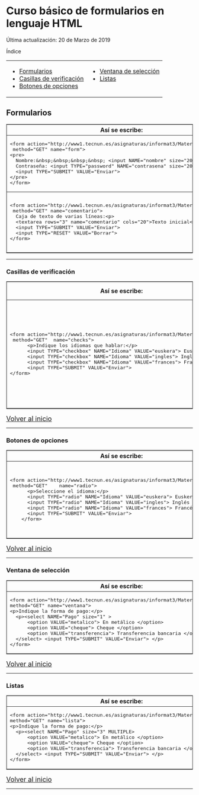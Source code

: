 # Curso básico de formularios en lenguaje HTML

Última actualización: 20 de Marzo de 2019

Índice

<table WIDTH="90%" UNITS="relative">
  <tr>
    <td VALIGN="BASELINE"><ul>
      <li><a HREF="#form">Formularios</a></li>
      <li><a href="#check">Casillas de verificación</a></li>
      <li><a href="#radio">Botones de opciones</a></li>
    </ul>
    </td>
    <td VALIGN="BASELINE"><ul>
      <li><a href="#ventana">Ventana de selección</a></li>
      <li><a HREF="#lista">Listas</a>&nbsp;</li>
     </ul>
    </td>
  </tr>
</table>

## Formularios </font></h3>

<table BORDER="1" WIDTH="100%">
  <tr>
    <th><b>Así se escribe:</b></th>
    <th><b>Así se ve:</b>&nbsp;</th>
  </tr>
  <tr>
    <td WIDTH="50%"><pre>&lt;form action=&quot;http://www1.tecnun.es/asignaturas/informat3/Material/query.asp&quot;
 method=&quot;GET&quot; name=&quot;form&quot;&gt;
&lt;pre&gt;
  Nombre:&amp;nbsp;&amp;nbsp;&amp;nbsp;&amp;nbsp; &lt;input NAME=&quot;nombre&quot; size=&quot;20&quot;&gt; 
  Contraseña: &lt;input TYPE=&quot;password&quot; NAME=&quot;contrasena&quot; size=&quot;20&quot;&gt;
  &lt;input TYPE=&quot;SUBMIT&quot; VALUE=&quot;Enviar&quot;&gt; 
&lt;/pre&gt;
&lt;/form&gt;</pre>
    </td>
    <td WIDTH="50%"><form action="http://www1.tecnun.es/asignaturas/informat3/Material/query.asp" method="GET" name="form" target="res">
      <pre>      Nombre:&nbsp;&nbsp;&nbsp;&nbsp; <input name="nombre" size="20"> 
      Contraseña: <input type="password" name="contrasena" size="20">
      <input type="SUBMIT" value="Enviar"> 
    </pre>
    </form>
    </td>
  </tr>
  <tr>
    <td WIDTH="50%"><pre>&lt;form action=&quot;http://www1.tecnun.es/asignaturas/informat3/Material/query.asp&quot;
 method=&quot;GET&quot; name=&quot;comentario&quot;&gt;
  Caja de texto de varias líneas:&lt;p&gt;
  &lt;textarea rows=&quot;3&quot; name=&quot;comentario&quot; cols=&quot;20&quot;&gt;Texto inicial&lt;/textarea&gt;
  &lt;input TYPE=&quot;SUBMIT&quot; VALUE=&quot;Enviar&quot;&gt; 
  &lt;input TYPE=&quot;RESET&quot; VALUE=&quot;Borrar&quot;&gt;
&lt;/form&gt;</pre>
    </td>
    <td WIDTH="50%"><form action="http://www1.tecnun.es/asignaturas/informat3/Material/query.asp" method="GET" name="comentario" target="res">
      <p>Caja de texto de varias líneas:</p>
      <p><textarea rows="3" name="comentario" cols="20">Texto inicial</textarea></p>
      <p><input type="SUBMIT" value="Enviar"> <input type="RESET" value="Borrar"> </p>
    </form>
    </td>
  </tr>
</table>

<hr>

<h3><a NAME="check"></a>Casillas de verificación</h3>

<table BORDER="1" WIDTH="100%">
  <tr>
    <th><b>Así se escribe:</b></th>
    <th><b>Así se ve:</b>&nbsp;</th>
  </tr>
  <tr>
    <td WIDTH="50%"><pre>&lt;form action=&quot;http://www1.tecnun.es/asignaturas/informat3/Material/query.asp&quot;
 method=&quot;GET&quot;  name=&quot;checks&quot;&gt;
      &lt;p&gt;Indique los idiomas que hablar:&lt;/p&gt;
      &lt;input TYPE=&quot;checkbox&quot; NAME=&quot;Idioma&quot; VALUE=&quot;euskera&quot;&gt; Euskera &lt;br&gt;
      &lt;input TYPE=&quot;checkbox&quot; NAME=&quot;Idioma&quot; VALUE=&quot;ingles&quot;&gt; Inglés &lt;br&gt;
      &lt;input TYPE=&quot;checkbox&quot; NAME=&quot;Idioma&quot; VALUE=&quot;frances&quot;&gt; Francés &lt;br&gt;
      &lt;input TYPE=&quot;SUBMIT&quot; VALUE=&quot;Enviar&quot;&gt;
&lt;/form&gt;</pre>
    </td>
    <td WIDTH="50%"><form action="http://www1.tecnun.es/asignaturas/informat3/Material/query.asp" method="GET"
    name="checks" target="res">
      <p>Indique los idiomas que hablar:</p>
      <p><input TYPE="checkbox" NAME="Idioma" VALUE="euskera"> Euskera <br>
      <input TYPE="checkbox" NAME="Idioma" VALUE="ingles"> Inglés <br>
      <input TYPE="checkbox" NAME="Idioma" VALUE="frances"> Francés <br>
      <input TYPE="SUBMIT" VALUE="Enviar"> </p>
    </form>
    </td>
  </tr>
</table>

<p><font SIZE="+1"><a HREF="Curso011.htm#Inicio"></a></p>
</font>

<p><font SIZE="+1"><a HREF="#inicio">Volver al inicio</a></font>&nbsp; </p>

<hr>

<h3><a NAME="radio"></a>Botones de opciones</h3>

<table BORDER="1" WIDTH="100%">
  <tr>
    <th><b>Así se escribe:</b></th>
    <th><b>Así se ve:</b>&nbsp;</th>
  </tr>
  <tr>
    <td WIDTH="50%"><pre>&lt;form action=&quot;http://www1.tecnun.es/asignaturas/informat3/Material/query.asp&quot;
 method=&quot;GET&quot;    name=&quot;radio&quot;&gt;
      &lt;p&gt;Seleccione el idioma:&lt;/p&gt;
      &lt;input TYPE=&quot;radio&quot; NAME=&quot;Idioma&quot; VALUE=&quot;euskera&quot;&gt; Euskera &lt;br&gt;
      &lt;input TYPE=&quot;radio&quot; NAME=&quot;Idioma&quot; VALUE=&quot;ingles&quot;&gt; Inglés &lt;br&gt;
      &lt;input TYPE=&quot;radio&quot; NAME=&quot;Idioma&quot; VALUE=&quot;frances&quot;&gt; Francés &lt;br&gt;
      &lt;input TYPE=&quot;SUBMIT&quot; VALUE=&quot;Enviar&quot;&gt;
    &lt;/form&gt;</pre>
    </td>
    <td WIDTH="50%"><form action="http://www1.tecnun.es/asignaturas/informat3/Material/query.asp" method="GET"
    name="radio" target="res">
      <p>Seleccione el idioma:</p>
      <p><input TYPE="radio" NAME="Idioma" VALUE="euskera"> Euskera <br>
      <input TYPE="radio" NAME="Idioma" VALUE="ingles"> Inglés <br>
      <input TYPE="radio" NAME="Idioma" VALUE="frances"> Francés <br>
      <input TYPE="SUBMIT" VALUE="Enviar"> </p>
    </form>
    </td>
  </tr>
</table>

<p><font SIZE="+1"><a HREF="Curso011.htm#Inicio"></a></p>
</font>

<p><font SIZE="+1"><a HREF="#inicio">Volver al inicio</a></font>&nbsp; </p>

<hr WIDTH="100%">

<h3><a NAME="ventana"></a>Ventana de selección</h3>

<table BORDER="1" WIDTH="100%">
  <tr>
    <th><b>Así se escribe:</b></th>
    <th><b>Así se ve:</b>&nbsp;</th>
  </tr>
  <tr>
    <td WIDTH="50%"><pre>&lt;form action=&quot;http://www1.tecnun.es/asignaturas/informat3/Material/query.asp&quot;
method=&quot;GET&quot; name=&quot;ventana&quot;&gt;
&lt;p&gt;Indique la forma de pago:&lt;/p&gt;
  &lt;p&gt;&lt;select NAME=&quot;Pago&quot; size=&quot;1&quot; &gt;
      &lt;option VALUE=&quot;metalico&quot;&gt; En metálico &lt;/option&gt;
      &lt;option VALUE=&quot;cheque&quot;&gt; Cheque &lt;/option&gt;
      &lt;option VALUE=&quot;transferencia&quot;&gt; Transferencia bancaria &lt;/option&gt;
  &lt;/select&gt; &lt;input TYPE=&quot;SUBMIT&quot; VALUE=&quot;Enviar&quot;&gt; &lt;/p&gt;
&lt;/form&gt;</pre>
    </td>
    <td WIDTH="50%"><form action="http://www1.tecnun.es/asignaturas/informat3/Material/query.asp" method="GET"
    name="ventana" target="res">
      <p>Indique la forma de pago:</p>
      <p><select NAME="Pago" size="1">
        <option VALUE="metalico"> En metálico </option>
        <option VALUE="cheque"> Cheque </option>
        <option VALUE="transferencia"> Transferencia bancaria </option>
      </select> <input TYPE="SUBMIT" VALUE="Enviar"> </p>
    </form>
    </td>
  </tr>
</table>

<p><font SIZE="+1"><a HREF="Curso011.htm#Inicio"></a></p>
</font>

<p><font SIZE="+1"><a HREF="#inicio">Volver al inicio</a></font>&nbsp; </p>

<hr WIDTH="100%">

<h3><a NAME="lista"></a>Listas</h3>

<table BORDER="1" WIDTH="100%">
  <tr>
    <th><b>Así se escribe:</b></th>
    <th><b>Así se ve:</b>&nbsp;</th>
  </tr>
  <tr>
    <td WIDTH="50%"><pre>&lt;form action=&quot;http://www1.tecnun.es/asignaturas/informat3/Material/query.asp&quot;
method=&quot;GET&quot; name=&quot;lista&quot;&gt;
&lt;p&gt;Indique la forma de pago:&lt;/p&gt;
  &lt;p&gt;&lt;select NAME=&quot;Pago&quot; size=&quot;3&quot; MULTIPLE&gt;
      &lt;option VALUE=&quot;metalico&quot;&gt; En metálico &lt;/option&gt;
      &lt;option VALUE=&quot;cheque&quot;&gt; Cheque &lt;/option&gt;
      &lt;option VALUE=&quot;transferencia&quot;&gt; Transferencia bancaria &lt;/option&gt;
  &lt;/select&gt; &lt;input TYPE=&quot;SUBMIT&quot; VALUE=&quot;Enviar&quot;&gt; &lt;/p&gt;
&lt;/form&gt;</pre>
    </td>
    <td WIDTH="50%"><form action="http://www1.tecnun.es/asignaturas/informat3/Material/query.asp" method="GET"
    name="lista" target="res">
      <p>Indique la forma de pago:</p>
      <p><select NAME="Pago" size="3" MULTIPLE>
        <option VALUE="metalico"> En metálico </option>
        <option VALUE="cheque"> Cheque </option>
        <option VALUE="transferencia"> Transferencia bancaria </option>
      </select> <input TYPE="SUBMIT" VALUE="Enviar"> </p>
    </form>
    </td>
  </tr>
</table>

<p><font SIZE="+1"><a HREF="Curso011.htm#Inicio"></a></p>
</font>

<p><font SIZE="+1"><a HREF="#inicio">Volver al inicio</a></font>&nbsp; </p>

<hr WIDTH="100%">
</body>
</html>
